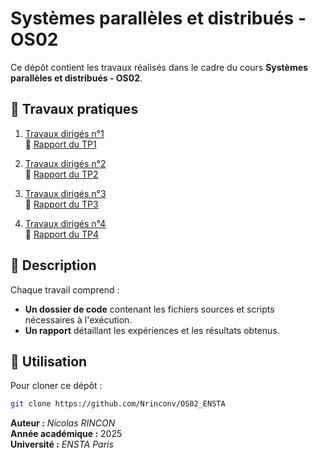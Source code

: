 # Systèmes parallèles et distribués - OS02

Ce dépôt contient les travaux réalisés dans le cadre du cours **Systèmes parallèles et distribués - OS02**.

## 📂 Travaux pratiques

1. [Travaux dirigés n°1](./TP1/)  
   📄 [Rapport du TP1](./TP1/OS02_TP1_RINCON_Nicolas.pdf)

2. [Travaux dirigés n°2](./TP2/)  
   📄 [Rapport du TP2](./TP2/OS02_TP2_RINCON_Nicolas.pdf)

3. [Travaux dirigés n°3](./TP3/)  
   📄 [Rapport du TP3](./TP3/OS02_TP3_RINCON_Nicolas.pdf)
   
4. [Travaux dirigés n°4](./TP4/)  
   📄 [Rapport du TP4](./TP4/OS02_TP4_RINCON_Nicolas.pdf)

## 📜 Description

Chaque travail comprend :
- **Un dossier de code** contenant les fichiers sources et scripts nécessaires à l'exécution.
- **Un rapport** détaillant les expériences et les résultats obtenus.

## 📌 Utilisation

Pour cloner ce dépôt :
```bash
git clone https://github.com/Nrinconv/OS02_ENSTA
```

**Auteur :** *Nicolas RINCON*  
**Année académique :** 2025  
**Université :** *ENSTA Paris*

